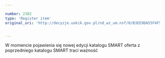 ```yaml
---

number: 2382
type: 'Register item'
original_uri: 'http://decyzje.uokik.gov.pl/nd_wz_um.nsf/0/B3EE9DA55F4F572CC12578C3003AF680?OpenDocument'


---
```


W momencie pojawienia się nowej edycji katalogu SMART oferta z poprzedniego  katalogu SMART traci ważność
